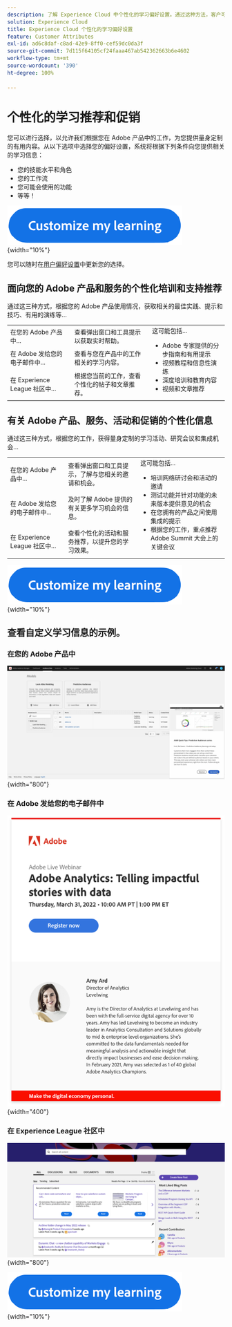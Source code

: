 ```yaml
---
description: 了解 Experience Cloud 中个性化的学习偏好设置。通过这种方法，客户可以通过电子邮件、在其 Adobe Experience Cloud 产品中以及在 Adobe Experience League 社区中，基于其使用数据来接收个性化的帮助和促销。
solution: Experience Cloud
title: Experience Cloud 个性化的学习偏好设置
feature: Customer Attributes
exl-id: ad6c8daf-c8ad-42e9-8ff0-cef59dc0da3f
source-git-commit: 7d115f64105cf24faaa467ab542362663b6e4602
workflow-type: tm+mt
source-wordcount: '390'
ht-degree: 100%

---
```


# 个性化的学习推荐和促销

您可以进行选择，以允许我们根据您在 Adobe 产品中的工作，为您提供量身定制的有用内容。从以下选项中选择您的偏好设置，系统将根据下列条件向您提供相关的学习信息：

* 您的技能水平和角色
* 您的工作流
* 您可能会使用的功能
* 等等！

[![](assets/personalized-learning-customized-learning-button.png)](https://experience.adobe.com/?shell_forceuserconsent=true#/home){width="10%"}


您可以随时在[用户偏好设置](https://experience.adobe.com/preferences/)中更新您的选择。





## 面向您的 Adobe 产品和服务的个性化培训和支持推荐

通过这三种方式，根据您的 Adobe 产品使用情况，获取相关的最佳实践、提示和技巧、有用的演练等...

<table>
<tbody>
  <tr>
    <td>在您的 Adobe 产品中...<br></td>
    <td>查看弹出窗口和工具提示以获取实时帮助。</td>
    <td rowspan="3">这可能包括... <ul><li>Adobe 专家提供的分步指南和有用提示</li> 
    <li>视频教程和信息性演练</li> 
    <li>深度培训和教育内容</li> 
    <li>视频和文章推荐</li>
    </ul></td>
  </tr>
  <tr>
    <td>在 Adobe 发给您的电子邮件中...</td>
    <td>查看与您在产品中的工作相关的学习内容。</td>
  </tr>
  <tr>
    <td>在 Experience League 社区中...</td>
    <td>根据您当前的工作，查看个性化的帖子和文章推荐。</td>
  </tr>
</tbody>
</table>



## 有关 Adobe 产品、服务、活动和促销的个性化信息

通过这三种方式，根据您的工作，获得量身定制的学习活动、研究会议和集成机会...

<table>
<tbody>
  <tr>
    <td>在您的 Adobe 产品中...<br></td>
    <td>查看弹出窗口和工具提示，了解与您相关的邀请和机会。</td>
    <td rowspan="3">这可能包括... <ul>
    <li>培训网络研讨会和活动的邀请</li> 
    <li>测试功能并针对功能的未来版本提供意见的机会</li>
    <li>在您拥有的产品之间使用集成的提示</li> 
    <li>根据您的工作，重点推荐 Adobe Summit 大会上的关键会议</li>
    </ul></td>
  </tr>
  <tr>
    <td>在 Adobe 发给您的电子邮件中...</td>
    <td>及时了解 Adobe 提供的有关更多学习机会的信息。</td>
  </tr>
  <tr>
    <td>在 Experience League 社区中...</td>
    <td>查看个性化的活动和服务推荐，以提升您的学习效果。</td>
  </tr>
</tbody>
</table>


[![](assets/personalized-learning-customized-learning-button.png)](https://experience.adobe.com/?shell_forceuserconsent=true#/home){width="10%"}





## 查看自定义学习信息的示例。


### 在您的 Adobe 产品中

![](assets/personalized-learning-in-product.gif){width="800"}



### 在 Adobe 发给您的电子邮件中

![](assets/personalized-learning-email.png){width="400"}



### 在 Experience League 社区中

![](assets/personalized-learning-communities.png){width="800"}

[![](assets/personalized-learning-customized-learning-button.png)](https://experience.adobe.com/?shell_forceuserconsent=true#/home){width="10%"}
